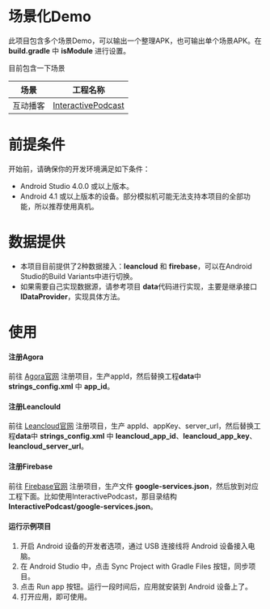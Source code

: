 # 场景化Demo
此项目包含多个场景Demo，可以输出一个整理APK，也可输出单个场景APK。在 **build.gradle** 中 **isModule** 进行设置。

目前包含一下场景

|场景|工程名称|
|----|----|
|互动播客|[InteractivePodcast](./InteractivePodcast/README.md)|

# 前提条件
开始前，请确保你的开发环境满足如下条件：
- Android Studio 4.0.0 或以上版本。
- Android 4.1 或以上版本的设备。部分模拟机可能无法支持本项目的全部功能，所以推荐使用真机。

# 数据提供
- 本项目目前提供了2种数据接入：**leancloud** 和 **firebase**，可以在Android Studio的Build Variants中进行切换。
- 如果需要自己实现数据源，请参考项目 **data**代码进行实现，主要是继承接口 **IDataProvider**，实现具体方法。

# 使用
#### 注册Agora
前往 [Agora官网](https://console.agora.io/) 注册项目，生产appId，然后替换工程**data**中 **strings_config.xml** 中 **app_id**。

#### 注册Leanclould
前往 [Leancloud官网](https://www.leancloud.cn/) 注册项目，生产 appId、appKey、server_url，然后替换工程**data**中  **strings_config.xml** 中 **leancloud_app_id**、**leancloud_app_key**、**leancloud_server_url**。

#### 注册Firebase
前往 [Firebase官网](https://firebase.google.com/) 注册项目，生产文件 **google-services.json**，然后放到对应工程下面。比如使用InteractivePodcast，那目录结构 **InteractivePodcast/google-services.json**。

#### 运行示例项目
1. 开启 Android 设备的开发者选项，通过 USB 连接线将 Android 设备接入电脑。
2. 在 Android Studio 中，点击 Sync Project with Gradle Files 按钮，同步项目。
3. 点击 Run app 按钮。运行一段时间后，应用就安装到 Android 设备上了。
4. 打开应用，即可使用。
